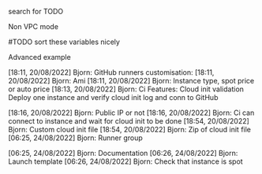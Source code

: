 search for TODO

Non VPC mode


#TODO sort these variables nicely

Advanced example

[18:11, 20/08/2022] Bjorn: GitHub runners customisation:
[18:11, 20/08/2022] Bjorn: Ami
[18:11, 20/08/2022] Bjorn: Instance type, spot price or auto price
[18:13, 20/08/2022] Bjorn: Ci Features:
Cloud init validation
Deploy one instance and verify cloud init log and conn to GitHub

[18:16, 20/08/2022] Bjorn: Public IP or not
[18:16, 20/08/2022] Bjorn: Ci can connect to instance and wait for cloud init to be done
[18:54, 20/08/2022] Bjorn: Custom cloud init file
[18:54, 20/08/2022] Bjorn: Zip of cloud init file
[06:25, 24/08/2022] Bjorn: Runner group

[06:25, 24/08/2022] Bjorn: Documentation
[06:26, 24/08/2022] Bjorn: Launch template
[06:26, 24/08/2022] Bjorn: Check that instance is spot

